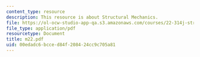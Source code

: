 ```yaml
---
content_type: resource
description: This resource is about Structural Mechanics.
file: https://ol-ocw-studio-app-qa.s3.amazonaws.com/courses/22-314j-structural-mechanics-in-nuclear-power-technology-fall-2006/00edadc6bcced84f208424cc9c705a81_m22.pdf
file_type: application/pdf
resourcetype: Document
title: m22.pdf
uid: 00edadc6-bcce-d84f-2084-24cc9c705a81
---
```

